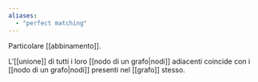 ```yaml
---
aliases:
  - "perfect matching"
---
```


Particolare [[abbinamento]].

L'[[unione]] di tutti i loro [[nodo di un grafo|nodi]] adiacenti coincide con i [[nodo di un grafo|nodi]] presenti nel [[grafo]] stesso.
